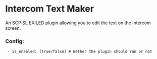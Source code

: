 # Intercom Text Maker
An SCP:SL EXILED plugin allowing you to edit the text on the Intercom screen.
### Config:

```
 - is_enabled: [true/false] # Wether the plugin should run or not  
 ```
